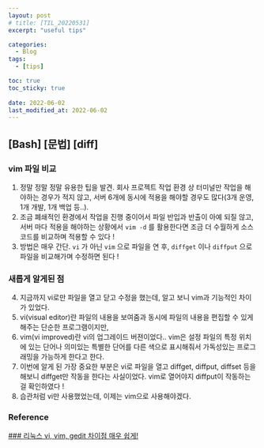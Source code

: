 ```yaml
---
layout: post
# title: [TIL_20220531]
excerpt: "useful tips"

categories:
  - Blog
tags:
  - [tips]

toc: true
toc_sticky: true
 
date: 2022-06-02
last_modified_at: 2022-06-02
---
```


## [Bash] [문법] [diff]
### vim 파일 비교
1. 정말 정말 정말 유용한 팁을 발견. 회사 프로젝트 작업 환경 상 터미널만 작업을 해야하는 경우가 적지  않고, 서버 6개에 동시에 적용을 해야할 경우도 많다(3개 운영, 1개 개발, 1개 백업 등..).
2. 조금 폐쇄적인 환경에서 작업을 진행 중이어서 파일 반입과 반출이 아예 되질 않고, 서버 마다 적용을 해야하는 상황에서 `vim -d` 를 활용한다면 조금 더 수월하게 소스코드를 비교하며 적용할 수 있다 !
3. 방법은 매우 간단. `vi` 가 아닌 `vim` 으로 파일을 연 후, `diffget` 이나 `diffput` 으로 파일을 비교해가며 수정하면 된다 !

### 새롭게 알게된 점
 4. 지금까지 vi로만 파일을 열고 닫고 수정을 했는데, 알고 보니 vim과 기능적인 차이가 있었다.
 5. vi(visual editor)란 파일의 내용을 보여줌과 동시에 파일의 내용을 편집할 수 있게 해주는 단순한 프로그램이지만,
 6. vim(vi improved)란 vi의 업그레이드 버젼이었다.. vim은 설정 파일의 특정 위치에 있는 단어나 의미있는 특별한 단어를 다른 색으로 표시해줘서 가독성있는 프로그래밍을 가능하게 한다고 한다.
 7. 이번에 알게 된 가장 중요한 부분은 vi로 파일을 열고 diffget, diffput, diffset 등을 해보니 diffget만 작동을 한다는 사실이었다. vim로 열어야지 diffput이 작동하는 걸 확인하였다 !
 8. 습관처럼 vi만 사용했었는데, 이제는 vim으로 사용해야겠다.

### Reference
[### 리눅스 vi, vim, gedit 차이점 매우 쉽게!](https://mamu2830.blogspot.com/2019/09/vi-vim-gedit.html)


